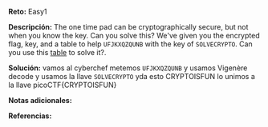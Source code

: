 
**Reto:**  Easy1

**Descripción:**
The one time pad can be cryptographically secure, but not when you know the key. Can you solve this? We've given you the encrypted flag, key, and a table to help `UFJKXQZQUNB` with the key of `SOLVECRYPTO`. Can you use this [table](https://jupiter.challenges.picoctf.org/static/1fd21547c154c678d2dab145c29f1d79/table.txt) to solve it?.

**Solución:**
vamos al cyberchef metemos `UFJKXQZQUNB` y usamos Vigenère decode y usamos la llave `SOLVECRYPTO` yda esto CRYPTOISFUN lo unimos a la llave picoCTF{CRYPTOISFUN}

**Notas adicionales:**

**Referencias:** 
